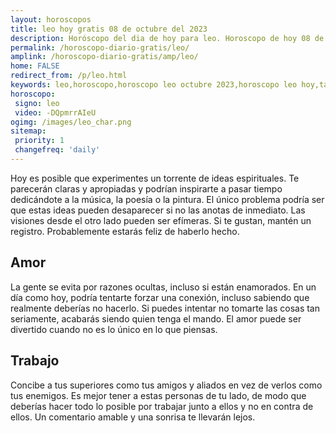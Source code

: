 ```yaml
---
layout: horoscopos
title: leo hoy gratis 08 de octubre del 2023 
description: Horóscopo del dia de hoy para leo. Horoscopo de hoy 08 de octubre del 2023. Las predicciones de amor, trabajo, vida personal gratis.
permalink: /horoscopo-diario-gratis/leo/
amplink: /horoscopo-diario-gratis/amp/leo/
home: FALSE
redirect_from: /p/leo.html
keywords: leo,horoscopo,horoscopo leo octubre 2023,horoscopo leo hoy,tarot leo octubre 2023,horoscopo leo,tarot leo hoy,horoscopo de hoy,horoscopo diario,tarot del amor,horoscopo de hoy leo,horoscopo diario del tarot, Horoscopo de hoy leo 08 de octubre del 2023,horóscopo del día,signos zodiacales 2023, el horoscopo de hoy
horoscopo:
 signo: leo
 video: -DQpmrrAIeU
ogimg: /images/leo_char.png
sitemap:
 priority: 1
 changefreq: 'daily'
---
```



Hoy es posible que experimentes un torrente de ideas espirituales. Te parecerán claras y apropiadas y podrían inspirarte a pasar tiempo dedicándote a la música, la poesía o la pintura. El único problema podría ser que estas ideas pueden desaparecer si no las anotas de inmediato. Las visiones desde el otro lado pueden ser efímeras. Si te gustan, mantén un registro. Probablemente estarás feliz de haberlo hecho.

## Amor

La gente se evita por razones ocultas, incluso si están enamorados. En un día como hoy, podría tentarte forzar una conexión, incluso sabiendo que realmente deberías no hacerlo. Si puedes intentar no tomarte las cosas tan seriamente, acabarás siendo quien tenga el mando. El amor puede ser divertido cuando no es lo único en lo que piensas.

## Trabajo

Concibe a tus superiores como tus amigos y aliados en vez de verlos como tus enemigos. Es mejor tener a estas personas de tu lado, de modo que deberías hacer todo lo posible por trabajar junto a ellos y no en contra de ellos. Un comentario amable y una sonrisa te llevarán lejos.